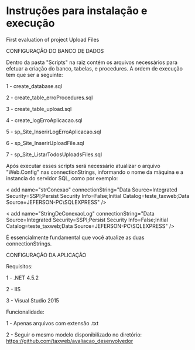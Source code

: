 # Instruções para instalação e execução
First evaluation of project Upload Files

CONFIGURAÇÃO DO BANCO DE DADOS

Dentro da pasta "Scripts" na raiz contém os arquivos necessários para efetuar a criação do banco, tabelas, e procedures.
A ordem de execução tem que ser a seguinte:

1 - create_database.sql

2 - create_table_erroProcedures.sql

3 - create_table_upload.sql

4 - create_logErroAplicacao.sql

5 - sp_Site_InserirLogErroAplicacao.sql

6 - sp_Site_InserirUploadFile.sql

7 - sp_Site_ListarTodosUploadsFiles.sql


Após executar esses scripts será necessário atualizar o arquivo "Web.Config" nas connectionStrings, informando o nome da máquina e a instancia do servidor SQL,
como por exemplo: 

< add name="strConexao" connectionString="Data Source=Integrated Security=SSPI;Persist Security Info=False;Initial Catalog=teste_taxweb;Data Source=JEFERSON-PC\SQLEXPRESS" />


< add name="StringDeConexaoLog" connectionString="Data Source=Integrated Security=SSPI;Persist Security Info=False;Initial Catalog=teste_taxweb;Data Source=JEFERSON-PC\SQLEXPRESS" />

É essencialmente fundamental que você atualize as duas connectionStrings.

CONFIGURAÇÃO DA APLICAÇÃO

Requisitos: 


1 - .NET 4.5.2

2 - IIS

3 - Visual Studio 2015

Funcionalidade:

1 - Apenas arquivos com extensão .txt

2 - Seguir o mesmo modelo disponibilizado no diretório: https://github.com/taxweb/avaliacao_desenvolvedor
